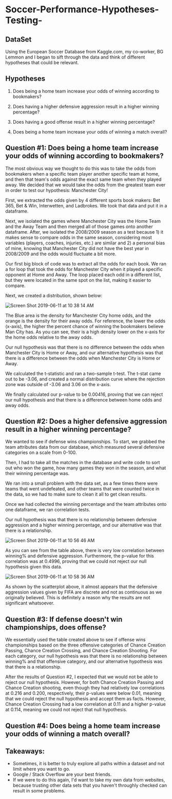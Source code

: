 # Soccer-Performance-Hypotheses-Testing-
## DataSet
Using the European Soccer Database from Kaggle.com, my co-worker, BG Lemmon and I began to sift through the data and think of different hypotheses that could be relevant. 

## Hypotheses

1) Does being a home team increase your odds of winning according to bookmakers?

2) Does having a higher defensive aggression result in a higher winning percentage?

3) Does having a good offense result in a higher winning percentage?

4) Does being a home team increase your odds of winning a match overall?


## Question #1: Does being a home team increase your odds of winning according to bookmakers?

The most obvious way we thought to do this was to take the odds from bookmakers when a specific team player another specific team at home, and then that team's odds against the exact same team when they played away. We decided that we would take the odds from the greatest team ever in order to test our hypothesis: Manchester City!

First, we extracted the odds given by 4 different sports book makers: Bet 365, Bet & Win, Interwetten, and Ladbrokes. We took that data and put it in a dataframe.

Next, we isolated the games where Manchester City was the Home Team and the Away Team and then merged all of those games onto another dataframe. After, we isolated the 2008/2009 season as a test because 1) it makes sense to compare odds in the same season, considering most variables (players, coaches, injuries, etc.) are similar and 2) a personal bias of mine, knowing that Manchester City did not have the best year in 2008/2009 and the odds would fluctuate a bit more.

Our first big block of code was to extract all the odds for each book. We ran a for loop that took the odds for Manchester City when it played a specific opponent at Home and Away. The loop placed each odd in a different list, but they were located in the same spot on the list, making it easier to compare.

Next, we created a distribution, shown below:

![Screen Shot 2019-06-11 at 10 38 14 AM](https://user-images.githubusercontent.com/48563446/59281306-0d8cd700-8c35-11e9-8cd1-731ccfbd6ccb.png)

The Blue area is the density for Manchester City home odds, and the orange is the density for their away odds. For reference, the lower the odds (x-axis), the higher the percent chance of winning the bookmakers believe Man City has. As you can see, their is a high density lower on the x-axis for the home odds relative to the away odds.

Our null hypothesis was that there is no difference between the odds when Manchester City is Home or Away, and our alternative hypothesis was that there is a difference between the odds when Manchester City is Home or Away.

We calculated the t-statistic and ran a two-sample t-test. The t-stat came out to be -3.06, and created a normal distribution curve where the rejection zone was outside of -3.06 and 3.06 on the x-axis.

We finally calculated our p-value to be 0.00416, proving that we can reject our null hypothesis and that there is a difference between home odds and away odds.

## Question #2: Does a higher defensive aggression result in a higher winning percentage?

We wanted to see if defense wins championships. To start, we grabbed the team attributes data from our database, which measured several defensive categories on a scale from 0-100.

Then, I had to take all the matches in the database and write code to sort out who won the game, how many games they won in the season, and what their winning percentage was.

We ran into a small problem with the data set, as a few times there were teams that went undefeated, and other teams that were counted twice in the data, so we had to make sure to clean it all to get clean results.

Once we had collected the winning percentage and the team attributes onto one dataframe, we ran correlation tests.

Our null hypothesis was that there is no relationship between defensive aggression and a higher winning percentage, and our alternative was that there is a relationship.

![Screen Shot 2019-06-11 at 10 56 46 AM](https://user-images.githubusercontent.com/48563446/59282899-a7558380-8c37-11e9-8446-be9014c5c682.png)

As you can see from the table above, there is very low correlation between winning% and defensive aggression. Furthermore, the p-value for this correlation was at 0.4996, proving that we could not reject our null hypothesis given this data.

![Screen Shot 2019-06-11 at 10 58 36 AM](https://user-images.githubusercontent.com/48563446/59283034-e4ba1100-8c37-11e9-8014-2b245aba8155.png)

As shown by the scatterplot above, it almost appears that the defensive aggression values given by FIFA are discrete and not as continuous as we originally believed. This is definitely a reason why the results are not significant whatsoever.

## Question #3: If defense doesn't win championships, does offense?

We essentially used the table created above to see if offense wins championships based on the three offensive categories of Chance Creation Passing, Chance Creation Crossing, and Chance Creation Shooting. For each category, our null hypothesis was that there is no relationship between winning% and that offensive category, and our alternative hypothesis was that there is a relationship.

After the results of Question #2, I expected that we would not be able to reject our null hypothesis. However, for both Chance Creation Passing and Chance Creation shooting, even though they had relatively low correlations at 0.216 and 0.200, respectively, their p-values were below 0.01, meaning that we could reject the null hypothesis and accept them as facts. However, Chance Creation Crossing had a low correlation at 0.11 and a higher p-value at 0.114, meaning we could not reject that null hypothesis.

## Question #4: Does being a home team increase your odds of winning a match overall?



## Takeaways:

* Sometimes, it is better to truly explore all paths within a dataset and not limit where you want to go.
* Google / Stack Overflow are your best friends.
* If we were to do this again, I'd want to take my own data from websites, because trusting other data sets that you haven't throughly checked can result in some problems.
